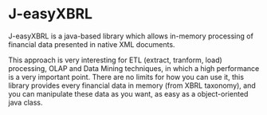 # J-easyXBRL
J-easyXBRL is a java-based library which allows in-memory processing of financial data presented in native XML documents.

This approach is very interesting for ETL (extract, tranform, load) processing, OLAP and Data Mining techniques, in which a high performance is a very important point. There are no limits for how you can use it, this library provides every financial data in memory (from XBRL taxonomy), and you can manipulate these data as you want, as easy as a object-oriented java class.

